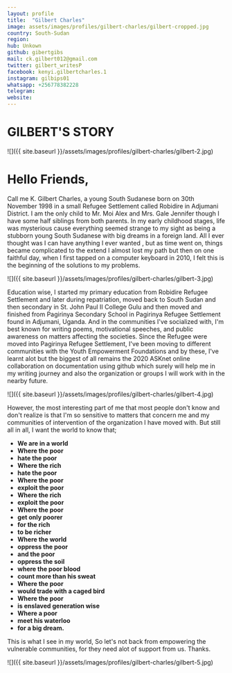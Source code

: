 ```yaml
---
layout: profile
title:  "Gilbert Charles"
image: assets/images/profiles/gilbert-charles/gilbert-cropped.jpg
country: South-Sudan
region: 
hub: Unkown
github: gibertgibs
mail: ck.gilbert012@gmail.com
twitter: gilbert_writesP
facebook: kenyi.gilbertcharles.1
instagram: gilbips01
whatsapp: +256778382228
telegram: 
website: 
---
```


# GILBERT'S STORY

![]({{ site.baseurl }}/assets/images/profiles/gilbert-charles/gilbert-2.jpg)

# Hello Friends,

Call me K. Gilbert Charles, a young South Sudanese born on 30th November 1998 in a small Refugee Settlement called Robidire in Adjumani District. I am the only child to Mr. Moi Alex and Mrs. Gale Jennifer though I have some half siblings from both parents. In my early childhood stages, life was mysterious cause everything seemed strange to my sight as being a stubborn young South Sudanese with big dreams in a foreign land. All I ever thought was I can have anything I ever wanted , but as time went on, things became complicated to the extend I almost lost my path but then on one faithful day, when I first tapped on a computer keyboard in 2010, I felt this is the beginning of the solutions to my problems.

![]({{ site.baseurl }}/assets/images/profiles/gilbert-charles/gilbert-3.jpg)

Education wise, I started my primary education from Robidire Refugee Settlement and later during repatriation, moved back to South Sudan and then secondary in St. John Paul II College Gulu and then moved and finished from Pagirinya Secondary School in Pagirinya Refugee Settlement found in Adjumani, Uganda. And in the communities I've socialized with, I'm best known for writing poems, motivational speeches, and public awareness on matters affecting the societies. Since the Refugee were moved into Pagirinya Refugee Settlement, I've been moving to different communities with the Youth Empowerment Foundations and by these, I've learnt alot but the biggest of all remains the 2020 ASKnet online collaboration on documentation using github which surely will help me in my writing journey and also the organization or groups I will work with in the nearby future.

![]({{ site.baseurl }}/assets/images/profiles/gilbert-charles/gilbert-4.jpg)

However, the most interesting part of me that most people don't know and don't realize is that I'm so sensitive to matters that concern me and my communities of intervention of the organization I have moved with. But still all in all, I want the world to know that; 
- **We are in a world**
- **Where the poor**
- **hate the poor**
- **Where the rich**
- **hate the poor**
- **Where the poor**
- **exploit the poor**
- **Where the rich**
- **exploit the poor**
- **Where the poor**
- **get only poorer**
- **for the rich**
- **to be richer**
- **Where the world**
- **oppress the poor**
- **and the poor**
- **oppress the soil**
- **where the poor blood**
- **count more than his sweat**
- **Where the poor**
- **would trade with a caged bird**
- **Where the poor**
- **is enslaved generation wise**
- **Where a poor**
- **meet his waterloo**
- **for a big dream.**

This is what I see in my world, So let's not back from empowering the vulnerable communities, for they need alot of support from us. Thanks.

![]({{ site.baseurl }}/assets/images/profiles/gilbert-charles/gilbert-5.jpg)